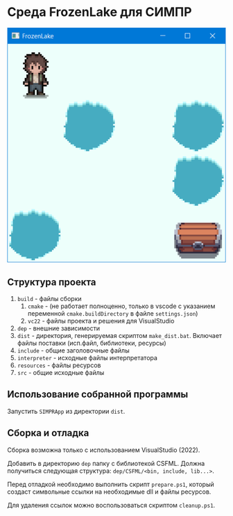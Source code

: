 # Среда FrozenLake для СИМПР

![FrozenLake](./FrozenLake.png)

## Структура проекта

1. `build` - файлы сборки
    1. `cmake` - (не работает полноценно, только в vscode c указанием переменной `cmake.buildDirectory` в файле `settings.json`)
    2. `vc22` - файлы проекта и решения для VisualStudio
2. `dep` - внешние зависимости
3. `dist` - директория, генерируемая скриптом `make_dist.bat`. Включает файлы поставки (исп.файл, библиотеки, ресурсы)
4. `include` - общие заголовочные файлы
5. `interpreter` - исходные файлы интерпретатора
6. `resources` - файлы ресурсов
7. `src` - общие исходные файлы


## Использование собранной программы

Запустить `SIMPRApp` из директории `dist`.

## Сборка и отладка

Сборка возможна только с использованием VisualStudio (2022).

Добавить в директорию `dep` папку с библиотекой CSFML.
Должна получиться следующая структура: `dep/CSFML/<bin, include, lib...>`.

Перед отладкой необходимо выполнить скрипт `prepare.ps1`, который создаст символьные ссылки на необходимые dll и файлы ресурсов.

Для удаления ссылок можно воспользоваться скриптом `cleanup.ps1`.